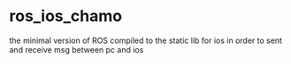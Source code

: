 # ros_ios_chamo
the minimal version of ROS compiled to the static lib for ios in order to sent and receive msg between pc and ios
